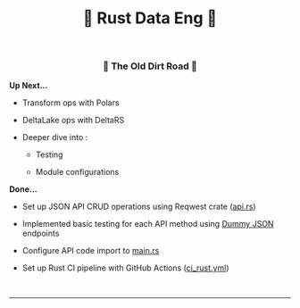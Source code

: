 <h1 align="center"><b>🖤 Rust Data Eng 🖤</b></h1>

<br>

<h3 align="center"><b>🎡 The Old Dirt Road 🎡</b></h1>

**Up Next...**

- Transform ops with Polars

- DeltaLake ops with DeltaRS

- Deeper dive into :

  - Testing

  - Module configurations

**Done...**

- Set up JSON API CRUD operations using Reqwest crate ([api.rs](src/api.rs))

- Implemented basic testing for each API method using [Dummy JSON](https://dummyjson.com/docs/products) endpoints

- Configure API code import to [main.rs](src/main.rs)

- Set up Rust CI pipeline with GitHub Actions ([ci_rust.yml](.github/workflows/ci_rust.yml))

<br>

---
